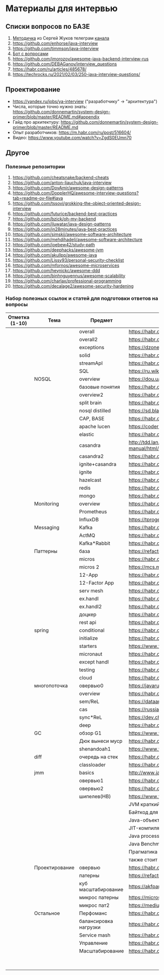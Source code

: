 # Материалы для интервью

## Списки вопросов по БАЗЕ

1) [Методичка](https://docs.google.com/spreadsheets/d/1uwMHKLLO1_Ox2ywVco9HGW1idkhWlzr6zlvgQYRKlWM/edit#gid=328748138)
   из Сергей Жуков телеграм [канала](https://t.me/zhukovsd_it_mentor)
2) https://github.com/enhorse/java-interview
3) https://github.com/timmson/java-interview
4) [Бот с вопросами](https://t.me/DevInterviewBot)
5) https://github.com/jmorozov/awesome-java-backend-interview-rus
6) https://github.com/DEBAGanov/interview_questions
7) https://habr.com/ru/articles/485678/
8) https://techrocks.ru/2021/02/03/250-java-interview-questions/

## Проектирование

* https://yandex.ru/jobs/ya-interview ("разработчику" -> "архитектура")
* Числа, которые точно нужно знать: https://github.com/donnemartin/system-design-primer/blob/master/README.md#appendix
* Гайд про архитектуру: https://github.com/donnemartin/system-design-primer/blob/master/README.md
* Опыт разработчиков: https://m.habr.com/ru/post/516604/
* Видео: https://www.youtube.com/watch?v=ZgdS0EUmn70

## Другое

### Полезные репозитории

1) https://github.com/cheatsnake/backend-cheats
2) https://github.com/anton-liauchuk/java-interview
3) https://github.com/DovAmir/awesome-design-patterns
4) https://github.com/DopplerHQ/awesome-interview-questions?tab=readme-ov-file#java
5) https://github.com/tssovi/grokking-the-object-oriented-design-interview
6) https://github.com/futurice/backend-best-practices
7) https://github.com/bzick/oh-my-backend
8) https://github.com/iluwatar/java-design-patterns
14) https://github.com/in28minutes/java-best-practices
16) https://github.com/simskij/awesome-software-architecture
17) https://github.com/mehdihadeli/awesome-software-architecture
18) https://github.com/joebew42/study-path
19) https://github.com/deephacks/awesome-jvm
20) https://github.com/akullpp/awesome-java
21) https://github.com/Lissy93/personal-security-checklist
22) https://github.com/mfornos/awesome-microservices
23) https://github.com/heynickc/awesome-ddd
24) https://github.com/binhnguyennus/awesome-scalability
25) https://github.com/charlax/professional-programming
26) https://github.com/decalage2/awesome-security-hardening

### Набор полезных ссылок и статей для подготовки ответов на вопросы

| Отметка (1-10) | Тема           | Предмет               | Ссылка                                                                                                                                                                                     |
|----------------|----------------|-----------------------|--------------------------------------------------------------------------------------------------------------------------------------------------------------------------------------------|
|                |                | overall               | https://habr.com/ru/post/529210/                                                                                                                                                           |
|                |                | overall2              | https://habr.com/ru/post/529214/                                                                                                                                                           |
|                |                | exceptions            | https://dzone.com/articles/java-exceptions-1                                                                                                                                               |
|                |                | solid                 | https://habr.com/ru/company/productivity_inside/blog/505430/                                                                                                                               |
|                |                | streamApI             | https://habr.com/ru/company/luxoft/blog/270383/                                                                                                                                            |
|                |                | SQL                   | https://ru.wikipedia.org/wiki/ACID                                                                                                                                                         |
|                | NOSQL          | overview              | https://dou.ua/lenta/articles/nosql-vs-sql/                                                                                                                                                |
|                |                | базовые понятия       | https://habr.com/ru/post/152477/                                                                                                                                                           |
|                |                | overview2             | https://habr.com/ru/company/otus/blog/562852/                                                                                                                                              |
|                |                | split brain           | https://habr.com/ru/post/136398/                                                                                                                                                           |
|                |                | nosql distilled       | https://sd.blackball.lv/library/NoSQL_DISTILLED_(2013).pdf (74стр - кворумы) 76 крутое саммари                                                                                             |
|                |                | CAP, BASE             | https://habr.com/ru/post/328792/                                                                                                                                                           |
|                |                | apache lucen          | https://coderlessons.com/tutorials/java-tekhnologii/vyuchit-lucene/lucene-kratkoe-rukovodstvo                                                                                              |
|                |                | elastic               | https://habr.com/ru/post/489924/                                                                                                                                                           |
|                |                | casandra              | http://tdd.lan.arta.kz/docs/synergy/trunk/admin-manual/html/appendix.cassandra.html#:~:text=Коэффициент%20репликации%20(Replication%20factor)%20-,только%20одна%20копия%20каждой%20строки. |
|                |                | casandra2             | https://habr.com/ru/post/155115/                                                                                                                                                           |
|                |                | ignite+casandra       | https://habr.com/ru/company/gridgain/blog/329736/                                                                                                                                          |
|                |                | ignite                | https://habr.com/ru/company/moex/blog/646639/                                                                                                                                              |
|                |                | hazelcast             | https://habr.com/ru/company/yoomoney/blog/332462/                                                                                                                                          |
|                |                | redis                 | https://habr.com/ru/company/manychat/blog/507136/                                                                                                                                          |
|                |                | mongo                 | https://habr.com/ru/company/otus/blog/565700/                                                                                                                                              |
|                | Monitoring     | overview              | https://habr.com/ru/company/proto/blog/532152/                                                                                                                                             |
|                |                | Prometheus            | https://habr.com/ru/company/southbridge/blog/455290/                                                                                                                                       |
|                |                | InfluxDB              | https://tproger.ru/translations/influxdb-guide/                                                                                                                                            |
|                | Messaging      | Kafka                 | https://habr.com/ru/post/466585/                                                                                                                                                           |
|                |                | ActMQ                 | https://habr.com/ru/post/471268/                                                                                                                                                           |
|                |                | Kafka*Rabbit          | https://habr.com/ru/company/itsumma/blog/437446/                                                                                                                                           |
|                | Паттерны       | база                  | https://refactoring.guru/ru/design-patterns/structural-patterns                                                                                                                            |
|                |                | micros                | https://habr.com/ru/company/piter/blog/275633/                                                                                                                                             |
|                |                | micros 2              | https://mcs.mail.ru/blog/26-osnovnyh-patternov-mikroservisnoj-razrabotki                                                                                                                   |
|                |                | 12-App                | https://habr.com/ru/post/258739/                                                                                                                                                           |
|                |                | 12-Factor App         | https://habr.com/ru/post/261171/                                                                                                                                                           |
|                |                | serv mesh             | https://habr.com/ru/company/flant/blog/327536/                                                                                                                                             |
|                |                | ex.handl              | https://habr.com/ru/post/342214/                                                                                                                                                           |
|                |                | ex.handl2             | https://habr.com/ru/post/528116/                                                                                                                                                           |
|                |                | доцкер                | https://habr.com/ru/company/ruvds/blog/438796/                                                                                                                                             |
|                |                | rest api              | https://habr.com/ru/post/351890/                                                                                                                                                           |
|                | spring         | conditional           | https://habr.com/ru/post/462541/                                                                                                                                                           |
|                |                | initialize            | https://habr.com/ru/post/222579/                                                                                                                                                           |
|                |                | starters              | https://www.youtube.com/watch?v=2_iE7jZWl3U                                                                                                                                                |
|                |                | micronaut             | https://habr.com/ru/company/jugru/blog/504944/                                                                                                                                             |
|                |                | except handl          | https://habr.com/ru/post/528116/                                                                                                                                                           |
|                |                | testing               | https://habr.com/ru/post/561520/                                                                                                                                                           |
|                |                | cloud                 | https://habr.com/ru/company/jugru/blog/341026/                                                                                                                                             |
|                | многопоточка   | овервью0              | https://javarush.ru/groups/posts/1611-otvetih-na-voprosih-k-sobesedovaniju-level27                                                                                                         |
|                |                | overview              | https://habr.com/ru/company/luxoft/blog/157273/                                                                                                                                            |
|                |                | sem/ReL               | https://dataart.team/ru/articles/mnogopotochnost-v-java-lekfiya-3-blokirovki-i-klassy-sinkhronizafii-potokov/                                                                              |
|                |                | cas                   | https://russianblogs.com/article/50791105649/                                                                                                                                              |
|                |                | sync*ReL              | https://dev.cheremin.info/2011/11/synchronized-vs-reentrantlock.html                                                                                                                       |
|                |                | deep                  | https://habr.com/ru/post/143237/                                                                                                                                                           |
|                | GC             | обзор G1              | https://www.youtube.com/watch?v=iGRfyhE02lA                                                                                                                                                |
|                |                | Дюк вынеси муср       | https://habr.com/ru/post/269863/                                                                                                                                                           |
|                |                | shenandoah1           | https://www.youtube.com/watch?v=JBaZ4lK6OBk                                                                                                                                                |
|                | diff           | очередь на стек       | https://habr.com/ru/post/483944/                                                                                                                                                           |
|                |                | classloader           | https://habr.com/ru/post/103830/                                                                                                                                                           |
|                | jmm            | basics                | http://www.javaspecialist.ru/2011/06/java-memory-model.html                                                                                                                                |
|                |                | овервью1              | https://habr.com/ru/post/133981/                                                                                                                                                           |
|                |                | овервью2              | https://habr.com/ru/post/440590/                                                                                                                                                           |
|                |                | шипелев(HB)           | https://www.youtube.com/watch?v=C6b_dFtujKo                                                                                                                                                |
|                |                |                       | JVM краткий курс общей анатомии                                                                                                                                                            |
|                |                |                       | Байткод для любознательных                                                                                                                                                                 |
|                |                |                       | Java-объекты наизнанку                                                                                                                                                                     |
|                |                |                       | JIT-компиляция в JVM                                                                                                                                                                       |
|                |                |                       | Java process memory                                                                                                                                                                        |
|                |                |                       | Java Benchmarking                                                                                                                                                                          |
|                |                |                       | Прагматика Java Memory Model                                                                                                                                                               |
|                |                |                       | также стоит как минимум ознакомиться с докладами Шипилева и Иванова по различным GC от Serial до Shenandoah                                                                                |
|                | Проектирование | овервью               | https://habr.com/ru/post/276593/                                                                                                                                                           |
|                |                | патерны               | https://refactoring.guru/ru/design-patterns                                                                                                                                                |
|                |                | куб масштабирование   | https://akfpartners.com/growth-blog/scale-cube                                                                                                                                             |
|                |                | микрос патерны        | https://microservices.io/patterns/microservices.html                                                                                                                                       |
|                |                | микрос пат2           | https://medium.com/nerd-for-tech/design-patterns-for-microservices-aggregator-pattern-99c122ac6b73                                                                                         |
|                | Остальное      | Перфоманс             | https://habr.com/ru/company/jugru/blog/338732/                                                                                                                                             |
|                |                | балансировка нагрузки | https://habr.com/ru/post/590165/                                                                                                                                                           |
|                |                | Service mash          | https://habr.com/ru/company/otus/blog/506916/                                                                                                                                              |
|                |                | Управление            | https://habr.com/ru/company/stratoplan/blog/211106/                                                                                                                                        |
|                |                | Масштабирование       | https://habr.com/ru/company/piter/blog/352742/                                                                                                                                             |
|                |                |                       |                                                                                                                                                                                            |
|                |                |                       |                                                                                                                                                                                            |
|                |                |                       |                                                                                                                                                                                            |
|                |                |                       |                                                                                                                                                                                            |
|                |                |                       |                                                                                                                                                                                            |
|                |                |                       |                                                                                                                                                                                            |
|                |                |                       |                                                                                                                                                                                            |
|                |                |                       |                                                                                                                                                                                            |

